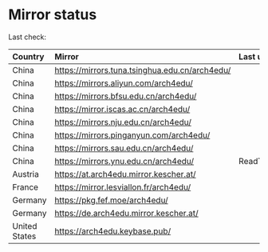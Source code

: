 <script src="./time.js"></script>
# Mirror status
Last check: <script type="text/javascript">localize(1668789082.0371225);</script>

|Country|Mirror|Last update|
|:------|:-----|:----------|
|China|https://mirrors.tuna.tsinghua.edu.cn/arch4edu/|<script type="text/javascript">localize(1668753855);</script>|
|China|https://mirrors.aliyun.com/arch4edu/|<script type="text/javascript">localize(1668667225);</script>|
|China|https://mirrors.bfsu.edu.cn/arch4edu/|<script type="text/javascript">localize(1668753855);</script>|
|China|https://mirror.iscas.ac.cn/arch4edu/|<script type="text/javascript">localize(1668753855);</script>|
|China|https://mirrors.nju.edu.cn/arch4edu/|<script type="text/javascript">localize(1668753855);</script>|
|China|https://mirrors.pinganyun.com/arch4edu/|<script type="text/javascript">localize(1668710371);</script>|
|China|https://mirrors.sau.edu.cn/arch4edu/|<script type="text/javascript">localize(1650446957);</script>|
|China|https://mirrors.ynu.edu.cn/arch4edu/|ReadTimeout|
|Austria|https://at.arch4edu.mirror.kescher.at/|<script type="text/javascript">localize(1668753855);</script>|
|France|https://mirror.lesviallon.fr/arch4edu/|<script type="text/javascript">localize(1668753855);</script>|
|Germany|https://pkg.fef.moe/arch4edu/|<script type="text/javascript">localize(1668753855);</script>|
|Germany|https://de.arch4edu.mirror.kescher.at/|<script type="text/javascript">localize(1668753855);</script>|
|United States|https://arch4edu.keybase.pub/|<script type="text/javascript">localize(1668753855);</script>|

<script src="./tablefilter/tablefilter.js"></script>
<script src="./table.js"></script>